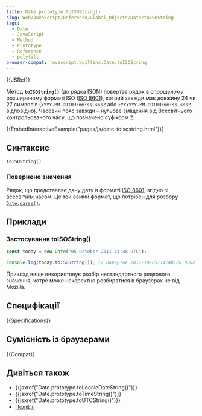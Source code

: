 ```yaml
---
title: Date.prototype.toISOString()
slug: Web/JavaScript/Reference/Global_Objects/Date/toISOString
tags:
  - Date
  - JavaScript
  - Method
  - Prototype
  - Reference
  - polyfill
browser-compat: javascript.builtins.Date.toISOString
---
```


{{JSRef}}

Метод **`toISOString()`** (до рядка ISON) повертає рядок в _спрощеному_ розширеному форматі ISO ([ISO 8601](https://uk.wikipedia.org/wiki/ISO_8601)), котрий завжди має довжину 24 чи 27 символів (`YYYY-MM-DDTHH:mm:ss.sssZ` або `±YYYYYY-MM-DDTHH:mm:ss.sssZ` відповідно). Часовий пояс завжди – нульове зміщення від Всесвітнього контрольованого часу, що позначено суфіксом `Z`.

{{EmbedInteractiveExample("pages/js/date-toisostring.html")}}

## Синтаксис

```js-nolint
toISOString()
```

### Повернене значення

Рядок, що представляє дану дату в форматі [ISO 8601](https://uk.wikipedia.org/wiki/ISO_8601), згідно зі всесвітнім часом. Це той самий формат, що потрібен для розбору [`Date.parse()`](/uk/docs/Web/JavaScript/Reference/Global_Objects/Date/parse#format-riadka-daty-y-chasu).

## Приклади

### Застосування toISOString()

```js
const today = new Date("05 October 2011 14:48 UTC");

console.log(today.toISOString()); // Повертає 2011-10-05T14:48:00.000Z
```

Приклад вище використовує розбір нестандартного рядкового значення, котре може некоректно розбиратися в браузерах не від Mozilla.

## Специфікації

{{Specifications}}

## Сумісність із браузерами

{{Compat}}

## Дивіться також

- {{jsxref("Date.prototype.toLocaleDateString()")}}
- {{jsxref("Date.prototype.toTimeString()")}}
- {{jsxref("Date.prototype.toUTCString()")}}
- [Поліфіл](https://github.com/behnammodi/polyfill/blob/master/date.polyfill.js)
